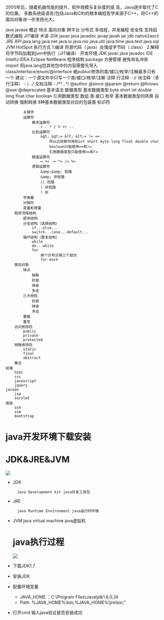 2000年后，随着机器性能的提升、软件规模与复杂度的提 高，Java逐步取代了C的位置。
多数系统级语言(包括Java和C#)的根本编程哲学来源于C++，将C++的面向对象进一步发扬光大。





java
	javase
		概述
			特点
				面向对象
				跨平台
				分布式
				多线程，并发编程
				安全性
				支持函数式编程
				JIT编译
			术语
				JDK
					javac
					java
					javadoc
					javap
					javah
					jar
					jdb
					native2ascii
				JRE
					API
						java.lang
						java.net
						java.io
						java.nio
						java.util
						java.time
						java.text
						java.sql
				JVM
					HotSpot
			执行方式
				1.编译
					将源代码（.java）处理成字节码（.class）
				2.解释
					将字节码加载到jvm中执行（JIT编译）
			开发环境
				JDK
					javac
					java
					javadoc
				IDE
					IntelliJ IDEA
					Eclipse
					NetBeans
			程序结构
				package
					方便管理
					避免命名冲突
				import
					将java.lang包其他包中的内容需要先导入
				class/interface/enum/@interface
					被publuc修饰的类/接口/枚举/注解最多只有一个
					建议：一个源文件中只写一个类/接口/枚举/注解
				注释
					行注释 - //
					块注释（多行注释） - /*...*/
					文档注释 - /**...*/
						@author
						@since
						@param
						@return
						@throws
						@see
						@deprecated
		基本语法
			数据类型
				基本数据类型
					byte
					short
					int
					double
					long
					float
					char
					boolean
				引用数据类型
					数组
					类
					接口
					枚举
				基本数据类型的转换
					自动转换
					强制转换
				8种基本数据类型对应的包装类
			标识符
				

			关键字
			运算符
				算术运算符
					+ - * / % ++ --
				比较运算符
					&gt; &gt;= &lt; &lt;= != ==
						所以比较都可用到int short byte long float double char
						boolean只能使用==和!=
						引用数据类型只能使用==和!=
				赋值运算符
					= += -= *= /= %=
				逻辑运算符
					&amp;&amp; 短路
					&amp; 非短路
					|| 短路
					| 非短路
					! 非
			字面量
			分隔符
			变量和常量
		程序流程结构
			顺序结构
			分支结构（选择结构）
				if...else...
				switch...case...default...
			循环结构（重复结构）
				while
				do...while
				for
					两个分号分隔三个部分
					for-each
		面向对象
			特点
				抽象
				封装
				继承
				多态
			三大特性
				封装
				继承
				多态
			重载
			重写
		访问修饰符
			public
			private
			protected
		特殊修饰符
			static
			final
			abstract
		集合
	前端
		html
		css
		javascript
		jquery
	javaee
		jsp
		servlet
	框架
		ssh
		ssm
		bootstrap

# java开发环境下载安装

# JDK&JRE&JVM

![](/Users/gmx/Documents/workspace/note/Computer-Science/docs/Computer_Language/assets/QQ截图20170304212135.png)

* JDK

  ```
    Java Development kit java开发工具包
  ```

* JRE

  ```
    java Runtime Environment java运行时环境
  ```

* JVM
      java virtual machine java虚拟机

  # java执行过程

  ![](/Users/gmx/Documents/workspace/note/Computer-Science/docs/Computer_Language/assets/QQ截图20170304214031.png)

* 下载JDK1.7

* 安装JDK

* 配置环境变量

  * JAVA\_HOME ：C:\Program FIles\Java\jdk1.6.0\_14
  * Path: %JAVA\_HOME%\bin;%JAVA\_HOME%\jre\bin;”

* 打开cmd 输入java验证是否安装成功

